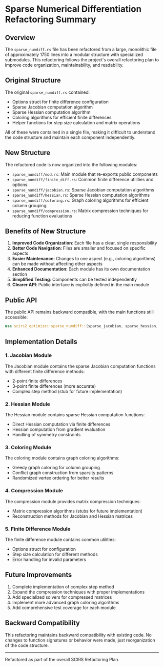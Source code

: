 # Sparse Numerical Differentiation Refactoring Summary

## Overview

The `sparse_numdiff.rs` file has been refactored from a large, monolithic file of approximately 1750 lines into a modular structure with specialized submodules. This refactoring follows the project's overall refactoring plan to improve code organization, maintainability, and readability.

## Original Structure

The original `sparse_numdiff.rs` contained:

- Options struct for finite difference configuration
- Sparse Jacobian computation algorithm
- Sparse Hessian computation algorithm
- Coloring algorithms for efficient finite differences
- Helper functions for step size calculation and matrix operations

All of these were contained in a single file, making it difficult to understand the code structure and maintain each component independently.

## New Structure

The refactored code is now organized into the following modules:

- `sparse_numdiff/mod.rs`: Main module that re-exports public components
- `sparse_numdiff/finite_diff.rs`: Common finite difference utilities and options
- `sparse_numdiff/jacobian.rs`: Sparse Jacobian computation algorithms
- `sparse_numdiff/hessian.rs`: Sparse Hessian computation algorithms
- `sparse_numdiff/coloring.rs`: Graph coloring algorithms for efficient column grouping
- `sparse_numdiff/compression.rs`: Matrix compression techniques for reducing function evaluations

## Benefits of New Structure

1. **Improved Code Organization**: Each file has a clear, single responsibility
2. **Better Code Navigation**: Files are smaller and focused on specific aspects
3. **Easier Maintenance**: Changes to one aspect (e.g., coloring algorithms) can be made without affecting other aspects
4. **Enhanced Documentation**: Each module has its own documentation section
5. **Simplified Testing**: Components can be tested independently
6. **Clearer API**: Public interface is explicitly defined in the main module

## Public API

The public API remains backward compatible, with the main functions still accessible:

```rust
use scirs2_optimize::sparse_numdiff::{sparse_jacobian, sparse_hessian, SparseFiniteDiffOptions};
```

## Implementation Details

### 1. Jacobian Module

The Jacobian module contains the sparse Jacobian computation functions with different finite difference methods:
- 2-point finite differences
- 3-point finite differences (more accurate)
- Complex step method (stub for future implementation)

### 2. Hessian Module

The Hessian module contains sparse Hessian computation functions:
- Direct Hessian computation via finite differences
- Hessian computation from gradient evaluation
- Handling of symmetry constraints

### 3. Coloring Module

The coloring module contains graph coloring algorithms:
- Greedy graph coloring for column grouping
- Conflict graph construction from sparsity patterns
- Randomized vertex ordering for better results

### 4. Compression Module

The compression module provides matrix compression techniques:
- Matrix compression algorithms (stubs for future implementation)
- Reconstruction methods for Jacobian and Hessian matrices

### 5. Finite Difference Module

The finite difference module contains common utilities:
- Options struct for configuration
- Step size calculation for different methods
- Error handling for invalid parameters

## Future Improvements

1. Complete implementation of complex step method
2. Expand the compression techniques with proper implementations
3. Add specialized solvers for compressed matrices
4. Implement more advanced graph coloring algorithms
5. Add comprehensive test coverage for each module

## Backward Compatibility

This refactoring maintains backward compatibility with existing code. No changes to function signatures or behavior were made, just reorganization of the code structure.

---

Refactored as part of the overall SCIRS Refactoring Plan.
